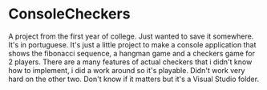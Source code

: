 # ConsoleCheckers
A project from the first year of college.
Just wanted to save it somewhere.
It's in portuguese.
It's just a little project to make a console application that shows the fibonacci sequence, a hangman game and a checkers game for 2 players.
There are a many features of actual checkers that i didn't know how to implement, i did a work around so it's playable.
Didn't work very hard on the other two.
Don't know if it matters but it's a Visual Studio folder.
